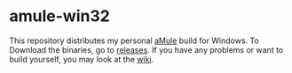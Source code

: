 # amule-win32

This repository distributes my personal [aMule](https://github.com/amule-project/amule) build for Windows.
To Download the binaries, go to [releases](https://github.com/minnyres/amule-win32/releases/).
If you have any problems or want to build yourself, you may look at the [wiki](https://github.com/minnyres/amule-win32/wiki).
